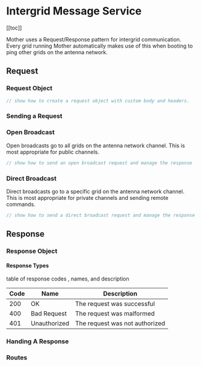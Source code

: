 # Intergrid Message Service

[[toc]]

Mother uses a Request/Response pattern for intergrid communication. Every grid running Mother automatically makes use of this when booting to ping other grids on the antenna network.

## Request

### Request Object

```csharp
// show how to create a request object with custom body and headers.
```

### Sending a Request

### Open Broadcast

Open broadcasts go to all grids on the antenna network channel. This is most appropriate for public channels.

```csharp
// show how to send an open broadcast request and manage the response
```

### Direct Broadcast

Direct broadcasts go to a specific grid on the antenna network channel. This is most appropriate for private channels and sending remote commands.

```csharp
// show how to send a direct broadcast request and manage the response
```

## Response

### Response Object

#### Response Types

table of response codes , names, and description

| Code | Name | Description |
| ---- | ---- | ----------- |
| 200  | OK   | The request was successful |
| 400  | Bad Request | The request was malformed |
| 401  | Unauthorized | The request was not authorized |

### Handing A Response

### Routes

